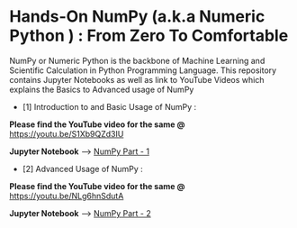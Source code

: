 # Hands-On NumPy (a.k.a Numeric Python ) : From Zero To Comfortable

NumPy or Numeric Python is the backbone of Machine Learning and Scientific Calculation in Python Programming Language. This repository contains Jupyter Notebooks as well as link to YouTube Videos which explains the Basics to Advanced usage of NumPy

- [1]  Introduction to and Basic Usage of NumPy :

__Please find the YouTube video for the same @__ https://youtu.be/S1Xb9QZd3IU

__Jupyter Notebook__ --> [NumPy Part - 1](https://github.com/CodesBay/NumPy_Zero_to_Comfortable/blob/master/Python%20Data%20Science%20-%20NumPy%20Part%20-%201.ipynb)

- [2]  Advanced Usage of NumPy :

__Please find the YouTube video for the same @__ https://youtu.be/NLg6hnSdutA

__Jupyter Notebook__ --> [NumPy Part - 2](https://github.com/CodesBay/NumPy_Zero_to_Comfortable/blob/master/Python%20Data%20Science%20-%20NumPy%20Part%20-%202.ipynb)

